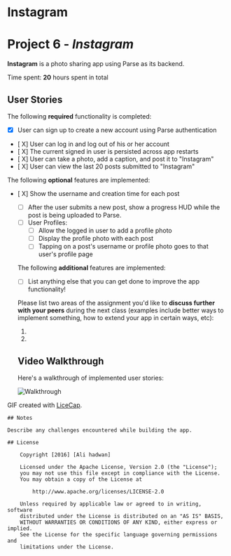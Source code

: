 # Instagram
# Project 6 - *Instagram*

**Instagram** is a photo sharing app using Parse as its backend.

Time spent: **20** hours spent in total

## User Stories

The following **required** functionality is completed:

- [X] User can sign up to create a new account using Parse authentication
- [ X] User can log in and log out of his or her account
- [ X] The current signed in user is persisted across app restarts
- [ X] User can take a photo, add a caption, and post it to "Instagram"
- [ X] User can view the last 20 posts submitted to "Instagram"

The following **optional** features are implemented:

 - [ X] Show the username and creation time for each post
    - [ ] After the user submits a new post, show a progress HUD while the post is being uploaded to Parse.
    - [ ] User Profiles:
       - [ ] Allow the logged in user to add a profile photo
       - [ ] Display the profile photo with each post
       - [ ] Tapping on a post's username or profile photo goes to that user's profile page

    The following **additional** features are implemented:

    - [ ] List anything else that you can get done to improve the app functionality!

    Please list two areas of the assignment you'd like to **discuss further with your peers** during the next class (examples include better ways to implement something, how to extend your app in certain ways, etc):

    1. 
    2. 

    ## Video Walkthrough 

    Here's a walkthrough of implemented user stories:

   ![Walkthrough](instagram.gif)

GIF created with [LiceCap](http://www.cockos.com/licecap/).


    ## Notes

    Describe any challenges encountered while building the app.

    ## License

        Copyright [2016] [Ali hadwan]

        Licensed under the Apache License, Version 2.0 (the "License");
        you may not use this file except in compliance with the License.
        You may obtain a copy of the License at

            http://www.apache.org/licenses/LICENSE-2.0

        Unless required by applicable law or agreed to in writing, software
        distributed under the License is distributed on an "AS IS" BASIS,
        WITHOUT WARRANTIES OR CONDITIONS OF ANY KIND, either express or implied.
        See the License for the specific language governing permissions and
        limitations under the License.
